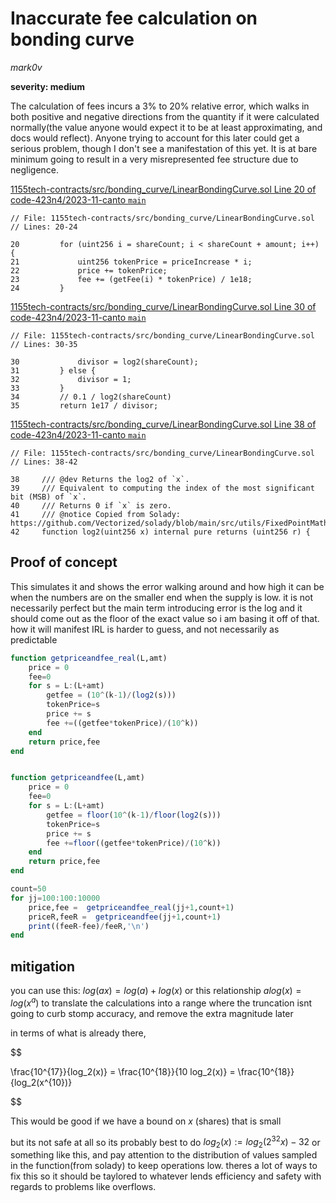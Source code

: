 #  Inaccurate fee calculation on bonding curve

*mark0v*

**severity: medium**

The calculation of fees incurs a 3% to 20% relative error, which walks in both positive and negative directions from the quantity if it were calculated normally(the value anyone would expect it to be at least approximating, and docs would reflect). Anyone trying to account for this later could get a serious problem, though I don't see a manifestation of this yet. It is at bare minimum going to result in a very misrepresented fee structure due to negligence. 

[1155tech-contracts/src/bonding_curve/LinearBondingCurve.sol Line 20 of code-423n4/2023-11-canto ``main``](https://github.com/code-423n4/2023-11-canto/tree/335930cd53cf9a137504a57f1215be52c6d67cb3/1155tech-contracts/src/bonding_curve/LinearBondingCurve.sol#L20)
```solidity
// File: 1155tech-contracts/src/bonding_curve/LinearBondingCurve.sol
// Lines: 20-24

20         for (uint256 i = shareCount; i < shareCount + amount; i++) {
21             uint256 tokenPrice = priceIncrease * i;
22             price += tokenPrice;
23             fee += (getFee(i) * tokenPrice) / 1e18;
24         }
```


[1155tech-contracts/src/bonding_curve/LinearBondingCurve.sol Line 30 of code-423n4/2023-11-canto ``main``](https://github.com/code-423n4/2023-11-canto/tree/335930cd53cf9a137504a57f1215be52c6d67cb3/1155tech-contracts/src/bonding_curve/LinearBondingCurve.sol#L30)
```solidity
// File: 1155tech-contracts/src/bonding_curve/LinearBondingCurve.sol
// Lines: 30-35

30             divisor = log2(shareCount);
31         } else {
32             divisor = 1;
33         }
34         // 0.1 / log2(shareCount)
35         return 1e17 / divisor;
```

[1155tech-contracts/src/bonding_curve/LinearBondingCurve.sol Line 38 of code-423n4/2023-11-canto ``main``](https://github.com/code-423n4/2023-11-canto/tree/335930cd53cf9a137504a57f1215be52c6d67cb3/1155tech-contracts/src/bonding_curve/LinearBondingCurve.sol#L38)
```solidity
// File: 1155tech-contracts/src/bonding_curve/LinearBondingCurve.sol
// Lines: 38-42

38     /// @dev Returns the log2 of `x`.
39     /// Equivalent to computing the index of the most significant bit (MSB) of `x`.
40     /// Returns 0 if `x` is zero.
41     /// @notice Copied from Solady: https://github.com/Vectorized/solady/blob/main/src/utils/FixedPointMathLib.sol
42     function log2(uint256 x) internal pure returns (uint256 r) {
```


Proof of concept
----------------

This simulates it and shows the error walking around and how high it can be when the numbers are on the smaller end when the supply is low. it is not necessarily perfect but the main term introducing error is the log and it should come out as the floor of the exact value so i am basing it off of that. how it will manifest IRL is harder to guess, and not necessarily as predictable  



```julia
function getpriceandfee_real(L,amt)
    price = 0
    fee=0
    for s = L:(L+amt)
        getfee = (10^(k-1)/(log2(s)))
        tokenPrice=s
        price += s
        fee +=((getfee*tokenPrice)/(10^k))
    end
    return price,fee
end


function getpriceandfee(L,amt)
    price = 0
    fee=0
    for s = L:(L+amt)
        getfee = floor(10^(k-1)/floor(log2(s)))
        tokenPrice=s
        price += s
        fee +=floor((getfee*tokenPrice)/(10^k))
    end
    return price,fee
end

count=50
for jj=100:100:10000
    price,fee =  getpriceandfee_real(jj+1,count+1)
    priceR,feeR =  getpriceandfee(jj+1,count+1)
    print((feeR-fee)/feeR,'\n')
end
```


mitigation
----------

you can use this: $log(a x) = log(a)+log(x)$ or this relationship $a log(x) = log(x^a)$ to translate the calculations into a range where the truncation isnt going to curb stomp accuracy, and remove the extra magnitude later

in terms of what is already there, 

$$

\frac{10^{17}}{log_2(x)} = \frac{10^{18}}{10 log_2(x)} = \frac{10^{18}}{log_2(x^{10})}

$$

This would be good if we have a bound on $x$ (shares) that is small

but its not safe at all so its probably best to do $log_2(x) := log_2(2^{32} x) - 32$ or something like this, and pay attention to the distribution of values sampled in the function(from solady) to keep operations low.  theres a lot of ways to fix this so it should be taylored to whatever lends efficiency and safety with regards to problems like overflows. 

